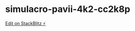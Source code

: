 # simulacro-pavii-4k2-cc2k8p

[Edit on StackBlitz ⚡️](https://stackblitz.com/edit/simulacro-pavii-4k2-cc2k8p)